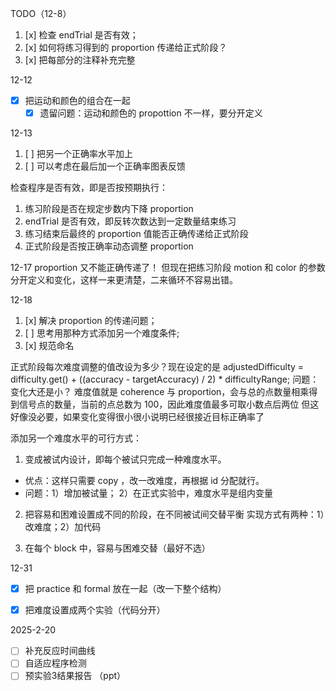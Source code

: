 TODO（12-8）
1. [x] 检查 endTrial 是否有效；
2. [x] 如何将练习得到的 proportion 传递给正式阶段？ 
3. [x] 把每部分的注释补充完整


12-12
- [x] 把运动和颜色的组合在一起
  - [x] 遗留问题：运动和颜色的 propottion 不一样，要分开定义

12-13
1. [ ] 把另一个正确率水平加上
2. [ ] 可以考虑在最后加一个正确率图表反馈

检查程序是否有效，即是否按预期执行：
1. 练习阶段是否在规定步数内下降 proportion 
2. endTrial 是否有效，即反转次数达到一定数量结束练习
3. 练习结束后最终的 proportion 值能否正确传递给正式阶段
4. 正式阶段是否按正确率动态调整 proportion

12-17
proportion 又不能正确传递了！
但现在把练习阶段 motion 和 color 的参数分开定义和变化，这样一来更清楚，二来循环不容易出错。

12-18
1. [x] 解决 proportion 的传递问题；
2. [ ] 思考用那种方式添加另一个难度条件;
3. [x] 规范命名

正式阶段每次难度调整的值改设为多少？现在设定的是
adjustedDifficulty =
            difficulty.get() + ((accuracy - targetAccuracy) / 2) * difficultyRange;
问题：
变化大还是小？
难度值就是 coherence 与 proportion，会与总的点数量相乘得到信号点的数量，当前的点总数为 100，因此难度值最多可取小数点后两位
但这好像没必要，如果变化变得很小很小说明已经很接近目标正确率了

添加另一个难度水平的可行方式：
1. 变成被试内设计，即每个被试只完成一种难度水平。
- 优点：这样只需要 copy ，改一改难度，再根据 id 分配就行。
- 问题：1）增加被试量； 2）在正式实验中，难度水平是组内变量

2. 把容易和困难设置成不同的阶段，在不同被试间交替平衡
实现方式有两种：1）改难度；2）加代码

3. 在每个 block 中，容易与困难交替（最好不选）

12-31
- [x] 把 practice 和 formal 放在一起（改一下整个结构）
- [x] 把难度设置成两个实验（代码分开）


2025-2-20

- [ ] 补充反应时间曲线
- [ ] 自适应程序检测
- [ ] 预实验3结果报告 （ppt）